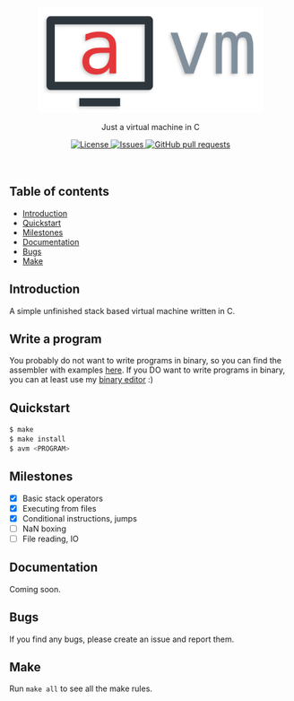<p align="center">
	<img width="400px" src="res/logo.png"/>
	<p align="center">Just a virtual machine in C</p>
</p>
<p align="center">
	<a href="./LICENSE">
		<img alt="License" src="https://img.shields.io/badge/license-GPL-blue?color=7aca00"/>
	</a>
	<a href="https://github.com/avm-collection/avm/issues">
		<img alt="Issues" src="https://img.shields.io/github/issues/avm-collection/avm?color=0088ff"/>
	</a>
	<a href="https://github.com/avm-collection/avm/pulls">
		<img alt="GitHub pull requests" src="https://img.shields.io/github/issues-pr/avm-collection/avm?color=0088ff"/>
	</a>
	<br><br><br>
</p>

## Table of contents
* [Introduction](#introduction)
* [Quickstart](#quickstart)
* [Milestones](#milestones)
* [Documentation](#documentation)
* [Bugs](#bugs)
* [Make](#make)

## Introduction
A simple unfinished stack based virtual machine written in C.

## Write a program
You probably do not want to write programs in binary, so you can find the assembler with examples [here](https://github.com/avm-collection/anasm).
If you DO want to write programs in binary, you can at least use my [binary editor](https://github.com/LordOfTrident/binw) :)

## Quickstart
```sh
$ make
$ make install
$ avm <PROGRAM>
```

## Milestones
- [X] Basic stack operators
- [X] Executing from files
- [X] Conditional instructions, jumps
- [ ] NaN boxing
- [ ] File reading, IO

## Documentation
Coming soon.

## Bugs
If you find any bugs, please create an issue and report them.

## Make
Run `make all` to see all the make rules.
